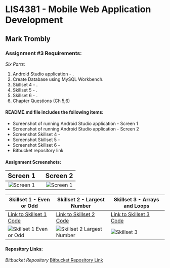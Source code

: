 # LIS4381 - Mobile Web Application Development

## Mark Trombly

### Assignment #3 Requirements:

*Six Parts:*

1. Android Studio application - .
2. Create Database using MySQL Workbench.
2. Skillset 4 - .
3. Skillset 5 - .
4. Skillset 6 - .
5. Chapter Questions (Ch 5,6)

#### README.md file includes the following items:

* Screenshot of running Android Studio application -  Screen 1
* Screenshot of running Android Studio application -  Screen 2
* Screenshot Skillset 4 - 
* Screenshot Skillset 5 - 
* Screenshot Skillset 6 - 
* Bitbucket repository link

#### Assignment Screenshots:

| <span style="font-size: 20px;">Screen 1</span> |       | <span style="font-size: 20px;">Screen 2</span> |
| :--------------------------------------------: | ----- | :--------------------------------------------: |
| ![Screen 1](img/screen1.png "Android Application Screen 1 image") |         | ![Screen 1](img/screen2.png "Android Application Screen 2 image") |

|Skillset 1 - Even or Odd|Skillset 2 - Largest Number|Skillset 3 - Arrays and Loops|
|--------|--------|--------|
|[Link to Skillset 1 Code](../skillsets/1_Even_Or_Odd/ "Link to Skillset 1 Code")|[Link to Skillset 2 Code](../skillsets/2_Largest_Number/ "Link to Skillset 2 Code")|[Link to Skillset 3 Code](../skillsets/3_Arrays_And_Loops/ "Link to Skillset 3 Code") 
|![Skillset 1 Even or Odd](img/evenorodd.png "Skillset 1 Even or Odd")|![Skillset 2 Largest Number](img/largestnumber.png "Skillset 2 Largest Number")|![Skillset 3](img/arraysandloops.png "Skillset 3 Arrays and Loops")|

#### Repository Links:

*Bitbucket Repository*
[Bitbucket Repository Link](https://bitbucket.org/marktrombly/lis4381/src/master/ "Bitbucket Repository Link")